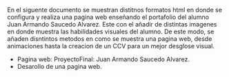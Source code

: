 En el siguente documento se muestran distitnos formatos html en donde se configura y realiza una pagina web enseñando el portafolio del alumno Juan Armando Saucedo Alvarez.
Este con el añadir de distintas imagenes en donde muestra las habilidades visuales del alumno. 
De este modo, se añaden disntintos metodos en como se muestra una pagina web, desde animaciones hasta la creacion de un CCV para un mejor desglose visual.

- Pagina web: ProyectoFinal: Juan Armando Saucedo Alvarez.
- Desarollo de una pagina web.
